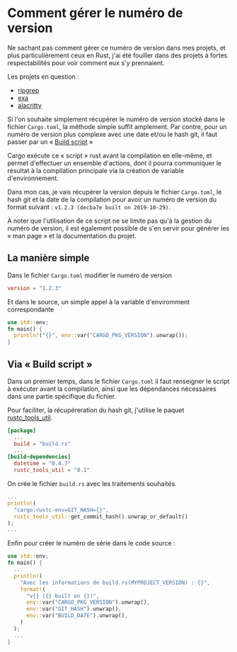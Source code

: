 # Comment gérer le numéro de version

Ne sachant pas comment gérer ce numéro de version dans mes projets, et plus particulièrement ceux en Rust, j'ai été fouiller dans des projets à fortes respectabilités pour voir comment eux s'y prennaient.

Les projets en question :
- [ripgrep](https://github.com/BurntSushi/ripgrep)
- [exa](https://github.com/ogham/exa)
- [alacritty](https://github.com/jwilm/alacritty)

Si l'on souhaite simplement récupérer le numéro de version stocké dans le fichier `Cargo.toml`, la méthode simple suffit amplement. Par contre, pour un numéro de version plus complexe avec une date et/ou le hash git, il faut passer par un « [Build script](https://doc.rust-lang.org/cargo/reference/build-scripts.html) »

Cargo exécute ce « script » rust avant la compilation en elle-même, et permet d'effectuer un ensemble d'actions, dont il pourra communiquer le résultat à la compilation principale via la création de variable d'environnement.

Dans mon cas, je vais récupérer la version depuis le fichier `Cargo.toml`, le hash git et la date de la compilation pour avoir un numéro de version du format suivant : `v1.2.3 (decba7e built on 2019-10-29)`.

À noter que l'utilisation de ce script ne se limite pas qu'à la gestion du numéro de version, il est également possible de s'en servir pour générer les « man page » et la documentation du projet.

## La manière simple

Dans le fichier `Cargo.toml` modifier le numéro de version

```toml
version = "1.2.3"
```

Et dans le source, un simple appel à la variable d'enviromment correspondante

  ```rust
  use std::env;
  fn main() {
    println!("{}", env::var("CARGO_PKG_VERSION").unwrap());
  }
  ```

## Via « Build script »

Dans un premier temps, dans le fichier `Cargo.toml` il faut renseigner le script à exécuter avant la compilation, ainsi que les dépendances nécessaires dans une partie spécifique du fichier.

Pour faciliter, la récupéreration du hash git, j'utilise le paquet [rustc_tools_util](https://github.com/rust-lang/rust-clippy/tree/master/rustc_tools_util).
  ```toml
  [package]
    ...
    build = "build.rs"
    ...
  [build-dependencies]
    datetime = "0.4.7"
    rustc_tools_util = "0.1"
  ```

On crée le fichier `build.rs` avec les traitements souhaités.

  ```rust
  ...
  println!(
    "cargo:rustc-env=GIT_HASH={}",
    rustc_tools_util::get_commit_hash().unwrap_or_default()
  );
  ...
  ```

Enfin pour créer le numéro de série dans le code source :

  ```rust
  use std::env;
  fn main() {
    ...
    println!(
      "Avec les informations de build.rs(MYPROJECT_VERSION) : {}",
      format!(
        "v{} ({} built on {})",
        env::var("CARGO_PKG_VERSION").unwrap(),
        env::var("GIT_HASH").unwrap(),
        env::var("BUILD_DATE").unwrap(),
      )
    );
    ...
  }
  ```
